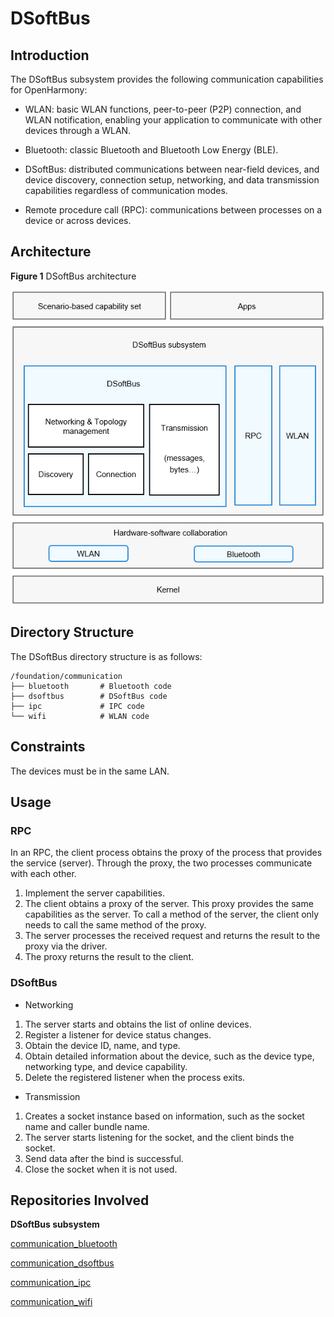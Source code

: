 # DSoftBus

## Introduction

The DSoftBus subsystem provides the following communication capabilities for OpenHarmony:

- WLAN: basic WLAN functions, peer-to-peer (P2P) connection, and WLAN notification, enabling your application to communicate with other devices through a WLAN.

- Bluetooth: classic Bluetooth and Bluetooth Low Energy (BLE).

- DSoftBus: distributed communications between near-field devices, and device discovery, connection setup, networking, and data transmission capabilities regardless of communication modes.

- Remote procedure call (RPC): communications between processes on a device or across devices.


## Architecture

**Figure 1** DSoftBus architecture


![](figures/dsoftbus.png)

## Directory Structure

The DSoftBus directory structure is as follows:

```
/foundation/communication
├── bluetooth       # Bluetooth code
├── dsoftbus        # DSoftBus code
├── ipc             # IPC code
└── wifi            # WLAN code
```

## Constraints

The devices must be in the same LAN.

## Usage

### RPC

In an RPC, the client process obtains the proxy of the process that provides the service (server). Through the proxy, the two processes communicate with each other.

1.  Implement the server capabilities.
2.  The client obtains a proxy of the server. This proxy provides the same capabilities as the server. To call a method of the server, the client only needs to call the same method of the proxy.
3.  The server processes the received request and returns the result to the proxy via the driver.
4.  The proxy returns the result to the client.

### DSoftBus

-   Networking

1.  The server starts and obtains the list of online devices.
2.  Register a listener for device status changes.
3.  Obtain the device ID, name, and type.
4.  Obtain detailed information about the device, such as the device type, networking type, and device capability.
5.  Delete the registered listener when the process exits.

-   Transmission

1.  Creates a socket instance based on information, such as the socket name and caller bundle name.
2.  The server starts listening for the socket, and the client binds the socket.
3.  Send data after the bind is successful.
4.  Close the socket when it is not used.

## Repositories Involved

**DSoftBus subsystem**

[communication\_bluetooth](https://gitee.com/openharmony/communication_bluetooth)

[communication\_dsoftbus](https://gitee.com/openharmony/communication_dsoftbus)

[communication\_ipc](https://gitee.com/openharmony/communication_ipc)

[communication\_wifi](https://gitee.com/openharmony/communication_wifi)
